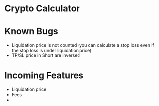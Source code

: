 # Crypto Calculator

# Known Bugs

* Liquidation price is not counted (you can calculate a stop loss even if the stop loss is under liquidation price)
* TP/SL price in Short are inversed

# Incoming Features

* Liquidation price
* Fees
*
